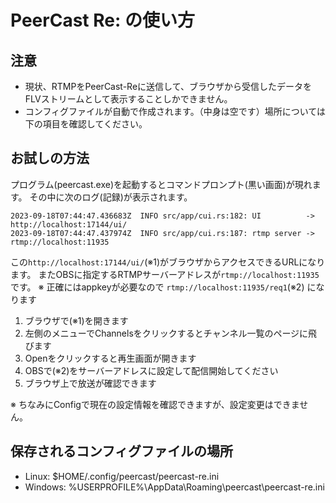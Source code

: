 # PeerCast Re: の使い方

## 注意
- 現状、RTMPをPeerCast-Reに送信して、ブラウザから受信したデータをFLVストリームとして表示することしかできません。
- コンフィグファイルが自動で作成されます。（中身は空です）場所については下の項目を確認してください。


## お試しの方法
プログラム(peercast.exe)を起動するとコマンドプロンプト(黒い画面)が現れます。
その中に次のログ(記録)が表示されます。

```
2023-09-18T07:44:47.436683Z  INFO src/app/cui.rs:182: UI          -> http://localhost:17144/ui/
2023-09-18T07:44:47.437974Z  INFO src/app/cui.rs:187: rtmp server -> rtmp://localhost:11935
```

この```http://localhost:17144/ui/```(※1)がブラウザからアクセスできるURLになります。
またOBSに指定するRTMPサーバーアドレスが```rtmp://localhost:11935```です。
※ 正確にはappkeyが必要なので ```rtmp://localhost:11935/req1```(※2) になります

1. ブラウザで(※1)を開きます
2. 左側のメニューでChannelsをクリックするとチャンネル一覧のページに飛びます
3. Openをクリックすると再生画面が開きます
4. OBSで(※2)をサーバーアドレスに設定して配信開始してください
5. ブラウザ上で放送が確認できます

※ ちなみにConfigで現在の設定情報を確認できますが、設定変更はできません。


## 保存されるコンフィグファイルの場所
- Linux: $HOME/.config/peercast/peercast-re.ini
- Windows: %USERPROFILE%\AppData\Roaming\peercast\peercast-re.ini
